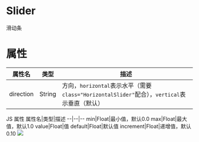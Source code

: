 # Slider
滑动条
# 属性
属性名|类型|描述
--|--|--
direction|String|方向，`horizontal`表示水平（需要`class="HorizontalSlider"`配合），`vertical`表示垂直（默认）
JS 属性
属性名|类型|描述
--|--|--
min|Float|最小值，默认0.0
max|Float|最大值，默认1.0
value|Float|值
default|Float|默认值
increment|Float|递增值，默认0.10
![](https://avalonstudio.cn/static/panorama_panels/imgs/Slider.jpg)
